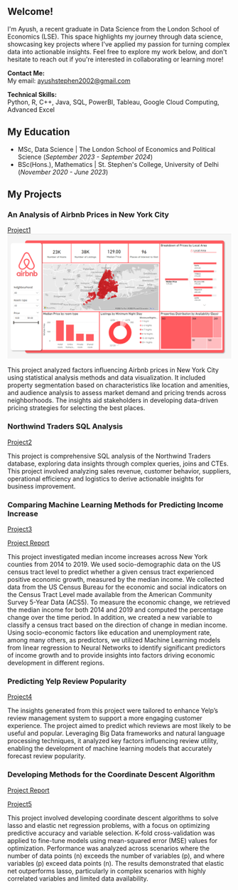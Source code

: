 ## Welcome! 
I'm Ayush, a recent graduate in Data Science from the London School of Economics (LSE). This space highlights my journey through data science, showcasing key projects where I've applied my passion for turning complex data into actionable insights. Feel free to explore my work below, and don't hesitate to reach out if you're interested in collaborating or learning more!

**Contact Me:**  
My email: [ayushstephen2002@gmail.com](mailto:ayushstephen2002@gmail.com)

**Technical Skills:**  
Python, R, C++, Java, SQL, PowerBI, Tableau, Google Cloud Computing, Advanced Excel

## My Education

- MSc, Data Science       | The London School of Economics and Political Science (_September 2023 - September 2024_)
- BSc(Hons.), Mathematics | St. Stephen's College, University of Delhi (_November 2020 - June 2023_)

## My Projects

### An Analysis of Airbnb Prices in New York City

[Project1](Project1/Airbnb.html)
![PowerBI Dashboard](Project1/AirbnbDahboard.png)

This project analyzed factors influencing Airbnb prices in New York City using statistical analysis methods and data visualization. It included property segmentation based on characteristics like location and amenities, and audience analysis to assess market demand and pricing trends across neighborhoods. The insights aid stakeholders in developing data-driven pricing strategies for selecting the best places.  

### Northwind Traders SQL Analysis

[Project2](https://github.com/rheamall/Northwind-Traders-SQL-Analysis)

This project is comprehensive SQL analysis of the Northwind Traders database, exploring data insights through complex queries, joins and CTEs. This project involved analyzing sales revenue, customer behavior, suppliers, operational efficiency and logistics to derive actionable insights for business improvement.

### Comparing Machine Learning Methods for Predicting Income Increase 

[Project3](Project2/ST443.html)

[Project Report](Project2/ML%20Report.pdf)

This project investigated median income increases across New York counties from 2014 to 2019. We used socio-demographic data on the US census tract level to predict whether a given census tract experienced positive economic growth, measured by the median income. We collected data from the US Census Bureau for the economic and social indicators on the Census Tract Level made available from the American Community Survey 5-Year Data (ACS5). To measure the economic change, we retrieved the median income for both 2014 and 2019 and computed the percentage change over the time period. In addition, we created a new variable to classify a census tract based on the direction of change in median income. Using socio-economic factors like education and unemployment rate, among many others, as predictors, we utilized Machine Learning models from linear regression to Neural Networks to identify significant predictors of income growth and to provide insights into factors driving economic development in different regions.

### Predicting Yelp Review Popularity 

[Project4](https://github.com/StephenACodes/myportfolio.github.io/tree/main/Project3)

The insights generated from this project were tailored to enhance Yelp’s review management system to support a more engaging customer experience. The project aimed to predict which reviews are most likely to be useful and popular. Leveraging Big Data frameworks and natural language processing techniques, it analyzed key factors influencing review utility, enabling the development of machine learning models that accurately forecast review popularity.  

### Developing Methods for the Coordinate Descent Algorithm

[Project Report](Project4/Coordinate%20Descent%20Algorithm.pdf)

[Project5](Project4/Coordinate%20Descent%20Algorithm.R)

This project involved developing coordinate descent algorithms to solve lasso and elastic net regression problems, with a focus on optimizing predictive accuracy and variable selection. K-fold cross-validation was applied to fine-tune models using mean-squared error (MSE) values for optimization. Performance was analyzed across scenarios where the number of data points (n) exceeds the number of variables (p), and where variables (p) exceed data points (n). The results demonstrated that elastic net outperforms lasso, particularly in complex scenarios with highly correlated variables and limited data availability.

